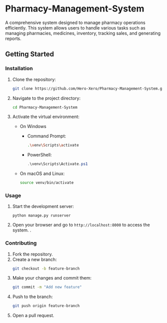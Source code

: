 # Pharmacy-Management-System
A comprehensive system designed to manage pharmacy operations efficiently. This system allows users to handle various tasks such as managing pharmacies, medicines, inventory, tracking sales, and generating reports.

## Getting Started 

### Installation

1. Clone the repository:
    ```bash
    git clone https://github.com/Hero-Xero/Pharmacy-Management-System.git
    ```
2. Navigate to the project directory:
    ```bash
    cd Pharmacy-Management-System
    ```
4. Activate the virtual environment:
    - On Windows 
        - Command Prompt:
            ```bash
            .\venv\Scripts\activate
            ```
        - PowerShell:
            ```powershell
            .\venv\Scripts\Activate.ps1
            ```
        
    - On macOS and Linux:
        ```bash
        source venv/bin/activate
        ```

### Usage

1. Start the development server:
    ```
    python manage.py runserver
    ```
2. Open your browser and go to `http://localhost:8000` to access the system.
.

### Contributing

1. Fork the repository.
2. Create a new branch:
    ```bash
    git checkout -b feature-branch
    ```
3. Make your changes and commit them:
    ```bash
    git commit -m "Add new feature" 
    ```
4. Push to the branch:
    ```bash
    git push origin feature-branch
    ```
5. Open a pull request.
